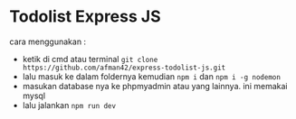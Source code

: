 # Todolist Express JS

cara menggunakan :
- ketik di cmd atau terminal `git clone https://github.com/afman42/express-todolist-js.git`
- lalu masuk ke dalam foldernya kemudian `npm i` dan `npm i -g nodemon`
- masukan database nya ke phpmyadmin atau yang lainnya. ini memakai mysql
- lalu jalankan `npm run dev`